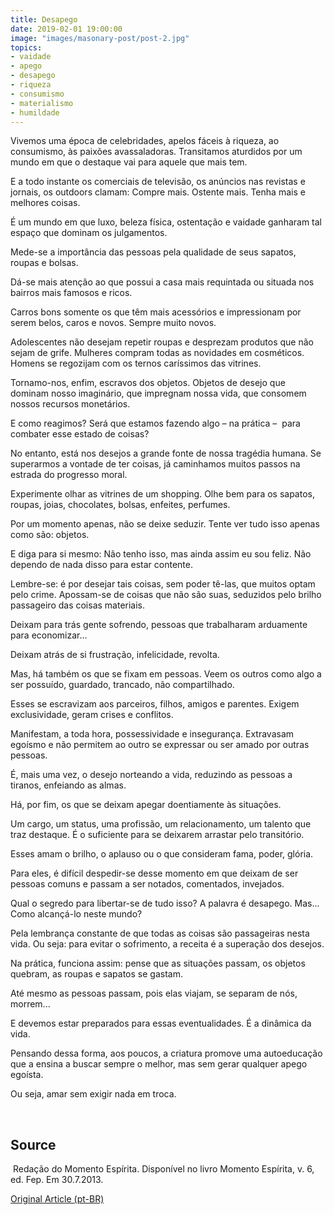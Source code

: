 ```yaml
---
title: Desapego
date: 2019-02-01 19:00:00
image: "images/masonary-post/post-2.jpg"
topics: 
- vaidade
- apego
- desapego
- riqueza
- consumismo
- materialismo
- humildade
---
```


Vivemos uma época de celebridades, apelos fáceis à riqueza, ao consumismo, às
paixões avassaladoras. Transitamos aturdidos por um mundo em que o destaque vai
para aquele que mais tem.

E a todo instante os comerciais de televisão, os anúncios nas revistas e
jornais, os outdoors clamam: Compre mais. Ostente mais. Tenha mais e melhores
coisas.

É um mundo em que luxo, beleza física, ostentação e vaidade ganharam tal espaço
que dominam os julgamentos.

Mede-se a importância das pessoas pela qualidade de seus sapatos, roupas e
bolsas.

Dá-se mais atenção ao que possui a casa mais requintada ou situada nos bairros
mais famosos e ricos.

Carros bons somente os que têm mais acessórios e impressionam por serem belos,
caros e novos. Sempre muito novos.

Adolescentes não desejam repetir roupas e desprezam produtos que não sejam de
grife. Mulheres compram todas as novidades em cosméticos. Homens se regozijam
com os ternos caríssimos das vitrines.

Tornamo-nos, enfim, escravos dos objetos. Objetos de desejo que dominam nosso
imaginário, que impregnam nossa vida, que consomem nossos recursos monetários.

E como reagimos? Será que estamos fazendo algo – na prática –  para combater
esse estado de coisas?

No entanto, está nos desejos a grande fonte de nossa tragédia humana. Se
superarmos a vontade de ter coisas, já caminhamos muitos passos na estrada do
progresso moral.

Experimente olhar as vitrines de um shopping. Olhe bem para os sapatos, roupas,
joias, chocolates, bolsas, enfeites, perfumes.

Por um momento apenas, não se deixe seduzir. Tente ver tudo isso apenas como
são: objetos.

E diga para si mesmo: Não tenho isso, mas ainda assim eu sou feliz. Não dependo
de nada disso para estar contente.

Lembre-se: é por desejar tais coisas, sem poder tê-las, que muitos optam pelo
crime. Apossam-se de coisas que não são suas, seduzidos pelo brilho passageiro
das coisas materiais.

Deixam para trás gente sofrendo, pessoas que trabalharam arduamente para
economizar...

Deixam atrás de si frustração, infelicidade, revolta.

Mas, há também os que se fixam em pessoas. Veem os outros como algo a ser
possuído, guardado, trancado, não compartilhado.

Esses se escravizam aos parceiros, filhos, amigos e parentes. Exigem
exclusividade, geram crises e conflitos.

Manifestam, a toda hora, possessividade e insegurança. Extravasam egoísmo e não
permitem ao outro se expressar ou ser amado por outras pessoas.

É, mais uma vez, o desejo norteando a vida, reduzindo as pessoas a tiranos,
enfeiando as almas.

Há, por fim, os que se deixam apegar doentiamente às situações.

Um cargo, um status, uma profissão, um relacionamento, um talento que traz
destaque. É o suficiente para se deixarem arrastar pelo transitório.

Esses amam o brilho, o aplauso ou o que consideram fama, poder, glória.

Para eles, é difícil despedir-se desse momento em que deixam de ser pessoas
comuns e passam a ser notados, comentados, invejados.

Qual o segredo para libertar-se de tudo isso? A palavra é desapego. Mas... Como
alcançá-lo neste mundo?

Pela lembrança constante de que todas as coisas são passageiras nesta vida. Ou
seja: para evitar o sofrimento, a receita é a superação dos desejos.

Na prática, funciona assim: pense que as situações passam, os objetos quebram,
as roupas e sapatos se gastam.

Até mesmo as pessoas passam, pois elas viajam, se separam de nós, morrem...

E devemos estar preparados para essas eventualidades. É a dinâmica da vida.

Pensando dessa forma, aos poucos, a criatura promove uma autoeducação que a
ensina a buscar sempre o melhor, mas sem gerar qualquer apego egoísta.

Ou seja, amar sem exigir nada em troca.

 

## Source
 Redação do Momento Espírita.
Disponível no livro Momento Espírita, v. 6, ed. Fep.
Em 30.7.2013.

[Original Article (pt-BR)](http://www.momento.com.br/pt/ler_texto.php?id=1520)

